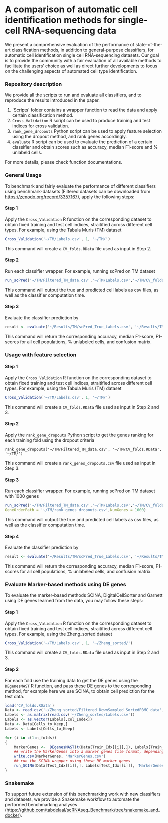 # A comparison of automatic cell identification methods for single-cell RNA-sequencing data
We present a comprehensive evaluation of the performance of state-of-the-art classification methods, in addition to general-purpose classifiers, for automatic cell identification single cell RNA-sequencing datasets. Our goal is to provide the community with a fair evaluation of all available methods to facilitate the users’ choice as well as direct further developments to focus on the challenging aspects of automated cell type identification.

### Repository description
We provide all the scripts to run and evaluate all classifiers, and to reproduce the results introduced in the paper.


1. 'Scripts' folder contains a wrapper function to read the data and apply certain classification method.
2. ```Cross_Validation``` R script can be used to produce training and test indices for cross validation.
3. ```rank_gene_dropouts``` Python script can be used to apply feature selection using the dropout method, and rank genes accordingly.
4. ```evaluate``` R script can be used to evaluate the prediction of a certain classifier and obtain scores such as accuracy, median F1-score and % unlabeld cells.

For more details, please check function documentations.

### General Usage

To benchmark and fairly evaluate the performance of different classifiers using benchmark-datasets (Filtered datasets can be downloaded from https://zenodo.org/record/3357167), apply the following steps:

#### Step 1

Apply the ```Cross_Validation``` R function on the corresponding dataset to obtain fixed training and test cell indices, straitified across different cell types. For example, using the Tabula Muris (TM) dataset

```R
Cross_Validation('~/TM/Labels.csv', 1, '~/TM/')
```

This command will create a ```CV_folds.RData``` file used as input in Step 2.

#### Step 2

Run each classifier wrapper. For example, running scPred on TM dataset

```R
run_scPred('~/TM/Filtered_TM_data.csv','~/TM/Labels.csv','~/TM/CV_folds.RData','~/Results/TM/')
```

This command will output the true and predicted cell labels as csv files, as well as the classifier computation time.

#### Step 3

Evaluate the classifier prediction by 

```R
result <- evaluate('~/Results/TM/scPred_True_Labels.csv', '~/Results/TM/scPred_Pred_Labels.csv')
```

This command will return the corresponding accuracy, median F1-score, F1-scores for all cell populations, % unlabeled cells, and confusion matrix.

### Usage with feature selection

#### Step 1

Apply the ```Cross_Validation``` R function on the corresponding dataset to obtain fixed training and test cell indices, straitified across different cell types. For example, using the Tabula Muris (TM) dataset

```R
Cross_Validation('~/TM/Labels.csv', 1, '~/TM/')
```

This command will create a ```CV_folds.RData``` file used as input in Step 2 and 3.

#### Step 2

Apply the ```rank_gene_dropouts``` Python script to get the genes ranking for each training fold using the dropout criteria

```
rank_gene_dropouts('~/TM/Filtered_TM_data.csv', '~/TM/CV_folds.RData', '~/TM/')
```

This command will create a ```rank_genes_dropouts.csv``` file used as input in Step 3.

#### Step 3

Run each classifier wrapper. For example, running scPred on TM dataset with 1000 genes

```R
run_scPred('~/TM/Filtered_TM_data.csv','~/TM/Labels.csv','~/TM/CV_folds.RData','~/Results/TM/',
GeneOrderPath = '~/TM/rank_genes_dropouts.csv',NumGenes = 1000)
```

This command will output the true and predicted cell labels as csv files, as well as the classifier computation time.

#### Step 4

Evaluate the classifier prediction by 

```R
result <- evaluate('~/Results/TM/scPred_True_Labels.csv', '~/Results/TM/scPred_Pred_Labels.csv')
```

This command will return the corresponding accuracy, median F1-score, F1-scores for all cell populations, % unlabeled cells, and confusion matrix.

### Evaluate Marker-based methods using DE genes

To evaluate the marker-based methods SCINA, DigitalCellSorter and Garnett using DE genes learned from the data, you may follow these steps:

#### Step 1

Apply the ```Cross_Validation``` R function on the corresponding dataset to obtain fixed training and test cell indices, straitified across different cell types. For example, using the Zheng_sorted dataset

```R
Cross_Validation('~/TM/Labels.csv', 1, '~/Zheng_sorted/')
```

This command will create a ```CV_folds.RData``` file used as input in Step 2 and 3.

#### Step 2

For each fold use the training data to get the DE genes using the ```DEgenesMAST``` R function, and pass these DE genes to the corresponding method, for example here we use SCINA, to obtain cell prediction for the test data.

```R
load('CV_folds.RData')
Data <- read.csv('~/Zheng_sorted/Filtered_DownSampled_SortedPBMC_data',row.names = 1)
Labels <- as.matrix(read.csv('~/Zheng_sorted/Labels.csv'))
Labels <- as.vector(Labels[,col_Index])
Data <- Data[Cells_to_Keep,]
Labels <- Labels[Cells_to_Keep]

for (i in c(1:n_folds))
{
    MarkerGenes <-  DEgenesMAST(t(Data[Train_Idx[[i]],]), Labels[Train_Idx[[i]]], Normalize = TRUE, LogTransform = TRUE)
    ## write the MarkerGenes into a marker genes file format, depending on the tested method, for example for SCINA
    write.csv(MarkerGenes, 'MarkerGenes.csv')
    ## run the SCINA wrapper using these DE marker genes
    run_SCINA(Data[Test_Idx[[i]],], Labels[Test_Idx[[i]]], 'MarkerGenes.csv', '~/Results/Zheng_sorted/')
}
```

### Snakemake

To support future extension of this benchmarking work with new classifiers and datasets, we provide a Snakemake workflow to automate the performed benchmarking analyses (https://github.com/tabdelaal/scRNAseq_Benchmark/tree/snakemake_and_docker).

